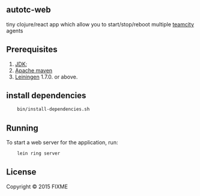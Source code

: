 ## autotc-web

tiny clojure/react app which allow you to start/stop/reboot multiple [teamcity](https://www.jetbrains.com/teamcity/) agents

## Prerequisites

1. [JDK][1];
2. [Apache maven][2]
3. [Leiningen][3] 1.7.0. or above.

[1]: http://www.oracle.com/technetwork/java/javase/downloads/index.htmla
[2]: http://maven.apache.org
[3]: https://github.com/technomancy/leiningen

## install dependencies

```bash
    bin/install-dependencies.sh
```

## Running

To start a web server for the application, run:

```bash
    lein ring server
```


## License

Copyright © 2015 FIXME
